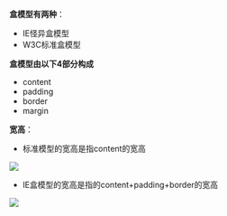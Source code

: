 **盒模型有两种**：
- IE怪异盒模型
- W3C标准盒模型

**盒模型由以下4部分构成**
- content
- padding
- border
- margin

**宽高**：
- 标准模型的宽高是指content的宽高

<img src="https://ws4.sinaimg.cn/large/006tKfTcly1g1ireg1vl0j30yo0j20u3.jpg" />

- IE盒模型的宽高是指的content+padding+border的宽高
<img src="https://ws1.sinaimg.cn/large/006tKfTcly1g1irgahg70j30yg0i8t9z.jpg" />

